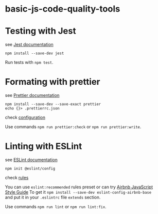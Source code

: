 # basic-js-code-quality-tools

# Testing with Jest
see [Jest documentation](https://jestjs.io/ru/docs/getting-started)
    
    npm install --save-dev jest

Run tests with `npm test`.


# Formating with prettier
see [Prettier documentation](https://prettier.io/docs/en/install.html)

    npm install --save-dev --save-exact prettier
    echo {}> .prettierrc.json

check [configuration](https://prettier.io/docs/en/options.html)

Use commands `npm run prettier:check` or `npm run prettier:write`.


# Linting with ESLint
see [ESLint documentation](https://eslint.org/docs/latest/use/getting-started)

    npm init @eslint/config

check [rules](https://eslint.org/docs/latest/use/configure/rules)

You can use `eslint:recommended` rules preset or can try [Airbnb JavaScript Style Guide](https://github.com/airbnb/javascript)
To get it `npm install --save-dev eslint-config-airbnb-base` and put it in your `.eslintrc` file `extends` section.

Use commands `npm run lint` or `npm run lint:fix`.

